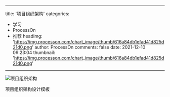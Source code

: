 
---
title: '项目组织架构'
categories: 
 - 学习
 - ProcessOn
 - 推荐
headimg: 'https://img.processon.com/chart_image/thumb/616a84db1efad41d825d21d0.png'
author: ProcessOn
comments: false
date: 2021-12-10 09:23:04
thumbnail: 'https://img.processon.com/chart_image/thumb/616a84db1efad41d825d21d0.png'
---

<div>   
<img class="thumb" alt="项目组织架构" src="https://img.processon.com/chart_image/thumb/616a84db1efad41d825d21d0.png" referrerpolicy="no-referrer">
<p>项目组织架构设计模板</p>  
</div>
            